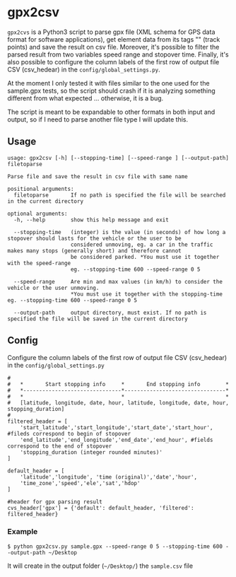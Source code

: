 # gpx2csv
`gpx2cvs` is a Python3 script to parse gpx file (XML schema for GPS data format for software applications), get element data from its tags "<trkpt>" (track points) and save the result on csv file. Moreover, it's possible to filter the parsed result from two variables speed range and stopover time. 
Finally, it's also possible to configure the column labels of the first row of output file CSV (csv_hedear) in the `config/global_settings.py`.

At the moment I only tested it with files similar to the one used for the sample.gpx tests, so the script should crash if it is analyzing something different from what expected ... otherwise, it is a bug.

The script is meant to be expandable to other formats in both input and output, so if I need to parse another file type I will update this.

## Usage

```
usage: gpx2csv [-h] [--stopping-time] [--speed-range ] [--output-path] filetoparse

Parse file and save the result in csv file with same name

positional arguments:
  filetoparse       If no path is specified the file will be searched in the current directory

optional arguments:
  -h, --help        show this help message and exit

  --stopping-time   (integer) is the value (in seconds) of how long a stopover should lasts for the vehicle or the user to be 
                    considered unmoving, eg. a car in the traffic makes many stops (generally short) and therefore cannot 
                    be considered parked. *You must use it together with the speed-range 
                    eg. --stopping-time 600 --speed-range 0 5

  --speed-range     Are min and max values (in km/h) to consider the vehicle or the user unmoving. 
                    *You must use it together with the stopping-time eg. --stopping-time 600 --speed-range 0 5
                    
  --output-path     output directory, must exist. If no path is specified the file will be saved in the current directory
```

## Config
Configure the column labels of the first row of output file CSV (csv_hedear) in the `config/global_settings.py` 
```
#
#   *       Start stopping info     *       End stopping info        *    
#   *-------------------------------*--------------------------------*
#   *                               *                                *
#   [latitude, longitude, date, hour, latitude, longitude, date, hour, stopping_duration]
#
filtered_header = [
    'start_latitude','start_longitude','start_date','start_hour', #fileds correspond to begin of stopover
    'end_latitude','end_longitude','end_date','end_hour', #fields correspond to the end of stopover
    'stopping_duration (integer rounded minutes)'
]

default_header = [
    'latitude','longitude', 'time (original)','date','hour',
    'time_zone','speed','ele','sat','hdop'
]

#header for gpx parsing result
cvs_header['gpx'] = {'default': default_header, 'filtered': filtered_header}
```


### Example

```
$ python gpx2csv.py sample.gpx --speed-range 0 5 --stopping-time 600 --output-path ~/Desktop
```
It will create in the output folder (`~/Desktop/`) the `sample.csv` file
